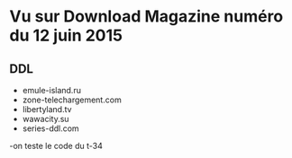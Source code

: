 # Vu sur Download Magazine numéro du 12 juin 2015

## DDL

- emule-island.ru
- zone-telechargement.com
- libertyland.tv
- wawacity.su
- series-ddl.com

-on teste le code du t-34
